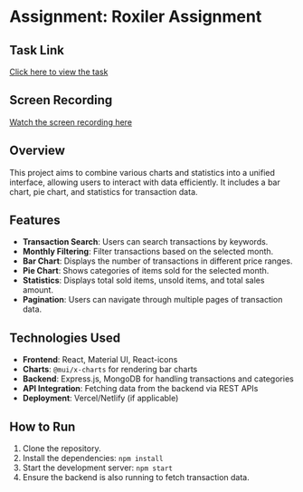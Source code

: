 # Assignment: Roxiler Assignment

## Task Link
[Click here to view the task](https://drive.google.com/file/d/1wYaONwsxxuxjTt2REqliQB7C8IfM_6yq/view)

## Screen Recording
[Watch the screen recording here](./client/screenrecoding/screen-recording.webm)

## Overview
This project aims to combine various charts and statistics into a unified interface, allowing users to interact with data efficiently. It includes a bar chart, pie chart, and statistics for transaction data.

## Features
- **Transaction Search**: Users can search transactions by keywords.
- **Monthly Filtering**: Filter transactions based on the selected month.
- **Bar Chart**: Displays the number of transactions in different price ranges.
- **Pie Chart**: Shows categories of items sold for the selected month.
- **Statistics**: Displays total sold items, unsold items, and total sales amount.
- **Pagination**: Users can navigate through multiple pages of transaction data.
  
## Technologies Used
- **Frontend**: React, Material UI, React-icons
- **Charts**: `@mui/x-charts` for rendering bar charts
- **Backend**: Express.js, MongoDB for handling transactions and categories
- **API Integration**: Fetching data from the backend via REST APIs
- **Deployment**: Vercel/Netlify (if applicable)
  
## How to Run
1. Clone the repository.
2. Install the dependencies: `npm install`
3. Start the development server: `npm start`
4. Ensure the backend is also running to fetch transaction data.



